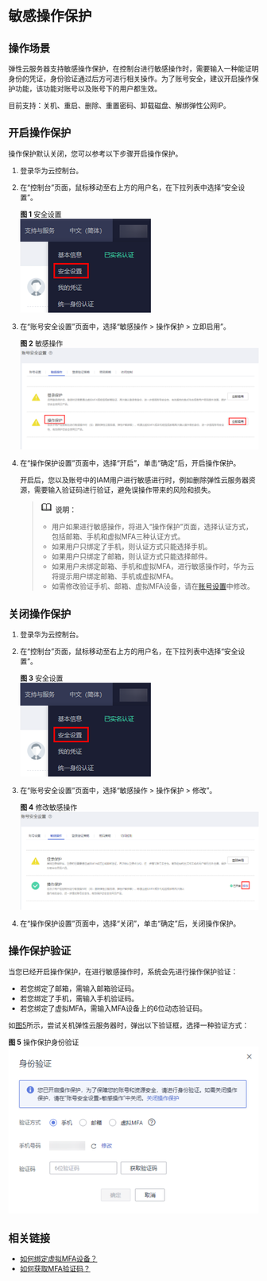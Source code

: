 # 敏感操作保护<a name="ZH-CN_TOPIC_0206596992"></a>

## 操作场景<a name="zh-cn_topic_0173524330_section10488138195818"></a>

弹性云服务器支持敏感操作保护，在控制台进行敏感操作时，需要输入一种能证明身份的凭证，身份验证通过后方可进行相关操作。为了账号安全，建议开启操作保护功能，该功能对账号以及账号下的用户都生效。

目前支持：关机、重启、删除、重置密码、卸载磁盘、解绑弹性公网IP。

## 开启操作保护<a name="zh-cn_topic_0173524330_section457191301612"></a>

操作保护默认关闭，您可以参考以下步骤开启操作保护。

1.  登录华为云控制台。
2.  在“控制台”页面，鼠标移动至右上方的用户名，在下拉列表中选择“安全设置”。

    **图 1**  安全设置<a name="fig147071411162911"></a>  
    ![](figures/安全设置.png "安全设置")

3.  在“账号安全设置”页面中，选择“敏感操作 \> 操作保护 \> 立即启用”。

    **图 2**  敏感操作<a name="fig330015017295"></a>  
    ![](figures/敏感操作.png "敏感操作")

4.  在“操作保护设置”页面中，选择“开启”，单击“确定”后，开启操作保护。

    开启后，您以及账号中的IAM用户进行敏感进行时，例如删除弹性云服务器资源，需要输入验证码进行验证，避免误操作带来的风险和损失。

    >![](public_sys-resources/icon-note.gif) **说明：**   
    >-   用户如果进行敏感操作，将进入“操作保护”页面，选择认证方式，包括邮箱、手机和虚拟MFA三种认证方式。  
    >    -   如果用户只绑定了手机，则认证方式只能选择手机。  
    >    -   如果用户只绑定了邮箱，则认证方式只能选择邮件。  
    >    -   如果用户未绑定邮箱、手机和虚拟MFA，进行敏感操作时，华为云将提示用户绑定邮箱、手机或虚拟MFA。  
    >-   如需修改验证手机、邮箱、虚拟MFA设备，请在[账号设置](https://support.huaweicloud.com/usermanual-iam/iam_01_0703.html#iam_01_0703)中修改。  


## 关闭操作保护<a name="section2788052174014"></a>

1.  登录华为云控制台。
2.  在“控制台”页面，鼠标移动至右上方的用户名，在下拉列表中选择“安全设置”。

    **图 3**  安全设置<a name="zh-cn_topic_0206596992_fig147071411162911"></a>  
    ![](figures/安全设置.png "安全设置")

3.  在“账号安全设置”页面中，选择“敏感操作 \> 操作保护 \> 修改”。

    **图 4**  修改敏感操作<a name="fig198031429135411"></a>  
    ![](figures/修改敏感操作.png "修改敏感操作")

4.  在“操作保护设置”页面中，选择“关闭”，单击“确定”后，关闭操作保护。

## 操作保护验证<a name="zh-cn_topic_0173524330_section11786490428"></a>

当您已经开启操作保护，在进行敏感操作时，系统会先进行操作保护验证：

-   若您绑定了邮箱，需输入邮箱验证码。
-   若您绑定了手机，需输入手机验证码。
-   若您绑定了虚拟MFA，需输入MFA设备上的6位动态验证码。

如[图5](#zh-cn_topic_0173524330_fig10571518135913)所示，尝试关机弹性云服务器时，弹出以下验证框，选择一种验证方式：

**图 5**  操作保护身份验证<a name="zh-cn_topic_0173524330_fig10571518135913"></a>  
![](figures/操作保护身份验证.png "操作保护身份验证")

## 相关链接<a name="zh-cn_topic_0173524330_section12931031317"></a>

-   [如何绑定虚拟MFA设备？](https://support.huaweicloud.com/iam_faq/iam_01_0003.html)
-   [如何获取MFA验证码？](https://support.huaweicloud.com/iam_faq/iam_01_0001.html)

